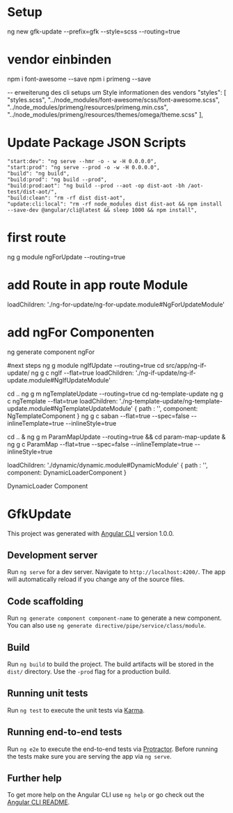 # Setup
ng new gfk-update --prefix=gfk --style=scss --routing=true

# vendor einbinden
npm i font-awesome --save
npm i primeng --save

-- erweiterung des cli setups um Style informationen des vendors
"styles": [
        "styles.scss",
        "../node_modules/font-awesome/scss/font-awesome.scss",
        "../node_modules/primeng/resources/primeng.min.css",
        "../node_modules/primeng/resources/themes/omega/theme.scss"
      ],

# Update Package JSON Scripts

    "start:dev": "ng serve --hmr -o - w -H 0.0.0.0",
    "start:prod": "ng serve --prod -o -w -H 0.0.0.0",
    "build": "ng build",
    "build:prod": "ng build --prod",
    "build:prod:aot": "ng build --prod --aot -op dist-aot -bh /aot-test/dist-aot/",
    "build:clean": "rm -rf dist dist-aot",
    "update:cli:local": "rm -rf node_modules dist dist-aot && npm install --save-dev @angular/cli@latest && sleep 1000 && npm install",

# first route
ng g module ngForUpdate --routing=true

# add Route in app route Module
loadChildren: './ng-for-update/ng-for-update.module#NgForUpdateModule'

# add ngFor Componenten
ng generate component ngFor

#next steps
ng g module ngIfUpdate --routing=true
cd src/app/ng-if-update/
ng g c ngIf --flat=true
loadChildren: './ng-if-update/ng-if-update.module#NgIfUpdateModule'

cd ..
ng g m ngTemplateUpdate --routing=true
cd ng-template-update
ng g c ngTemplate --flat=true
loadChildren: './ng-template-update/ng-template-update.module#NgTemplateUpdateModule'
{ path     : '',  component: NgTemplateComponent }
ng g c saban --flat=true --spec=false --inlineTemplate=true --inlineStyle=true

cd .. & ng g m ParamMapUpdate --routing=true && cd param-map-update & ng g c ParamMap --flat=true --spec=false --inlineTemplate=true --inlineStyle=true

loadChildren: './dynamic/dynamic.module#DynamicModule'
{ path     : '',  component: DynamicLoaderComponent }

DynamicLoader Component

# GfkUpdate

This project was generated with [Angular CLI](https://github.com/angular/angular-cli) version 1.0.0.

## Development server

Run `ng serve` for a dev server. Navigate to `http://localhost:4200/`. The app will automatically reload if you change any of the source files.

## Code scaffolding

Run `ng generate component component-name` to generate a new component. You can also use `ng generate directive/pipe/service/class/module`.

## Build

Run `ng build` to build the project. The build artifacts will be stored in the `dist/` directory. Use the `-prod` flag for a production build.

## Running unit tests

Run `ng test` to execute the unit tests via [Karma](https://karma-runner.github.io).

## Running end-to-end tests

Run `ng e2e` to execute the end-to-end tests via [Protractor](http://www.protractortest.org/).
Before running the tests make sure you are serving the app via `ng serve`.

## Further help

To get more help on the Angular CLI use `ng help` or go check out the [Angular CLI README](https://github.com/angular/angular-cli/blob/master/README.md).
